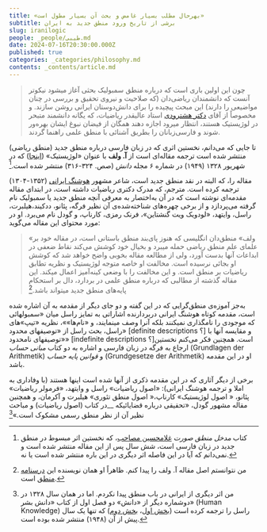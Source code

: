 ```yaml
---
title: «بهرحال مطلب بسیار غامض و بحث آن بسیار مطول است»
subtitle: برشی از تاریخ ورود منطق جدید به ایران
slug: iranilogic
people: _people/طیبی.md
date: 2024-07-16T20:30:00.000Z
published: true
categories: _categories/philosophy.md
contents: _contents/article.md
---
```



> چون این اولین باری است که درباره منطق سمبولیک بحثی آغاز میشود نیکوتر آنست که دانشمندان ریاضی‌دان (که صلاحیت و نیروی تحقیق و بررسی در چنان مواضیعی را دارند) این مبحث پیچیده را برای دانش‌دوستان ایرانی روشن سازند. و مخصوصاً از آقای [دکتر هشترودی](https://www.blogger.com/blog/post/edit/5470272668267496197/6724349721119667204#) استاد عالیقدر ریاضیات، که یگانه دانشمند متبحر در لوژیستیک هستند، انتظار میرود اجازه دهند همگان از فیضان نبوغ ایشان بهره‌ور شوند و فارسی‌زبانان را بطریق آشنائی با منطق علمی راهنما گردند.


تا جایی که می‌دانم، نخستین اثری که در زبان فارسی درباره منطق جدید (منطق ریاضی) منتشر شده است ترجمه مقاله‌ای است از **آ. ولف** با عنوان «لوژیستیک» ([اینجا](https://www.blogger.com/blog/post/edit/5470272668267496197/6724349721119667204#)) که در شهریور ۱۳۲۸ (۱۹۴۹) در شماره ۶ مجله _دانش_ (صص. ۳۲۴-۳۱۶) منتشر شده است.[^1]

مقاله را، که البته در نقد منطق جدید است، شاعر مشهور [هوشنگ ایرانی](https://www.blogger.com/blog/post/edit/5470272668267496197/6724349721119667204#) (۱۳۵۲-۱۳۰۴) ترجمه کرده است. مترجم، که مدرک دکتری ریاضیات داشته است، در ابتدای مقاله مقدمه‌ای نوشته است که در آن به‌اختصار به معرفی آنچه منطق جدید یا سمبولیک نام گرفته می‌پردازد و از برخی چهره‌های شناخته‌شده‌ی آن نظیر فرگه، پئانو، ددکیند،هیلبرت، راسل، وایتهد، «لودویک ویت گنشتاین»، فرنک رمزی، کارناپ، و گودل نام می‌برد. او در مورد محتوای این مقاله می‌گوید:

> «ولف» منطق‌دان انگلیسی که هنوز پای‌بند منطق باستانی است، در مقاله خود بر علمای علم منطق ریاضی حمله میبرد و بخیال خود کوشش می‌کند نقاط ضعفی در ابداعات آنها بدست آورد، ولی از مطالعه مقاله بخوبی واضح خواهد شد که کوشش او بجائی نرسیده است. مخالفت او خاصه متوجه لوژیستیک و نظریه تطابق ریاضیات بر منطق است. و این مخالفت را با وضعی کینه‌آمیز اعمال میکند. این مقاله گذشته از مطالبی که درباره منطق علمی در بردارد، دال بر استحکام پایه‌های منطق جدید میتواند باشد.[^2]

به‌جز آموزه‌ی منطق‌گرایی که در این گفته و دو جای دیگر از مقدمه به آن اشاره شده است، مقدمه کوتاه هوشنگ ایرانی دربردارنده اشاراتی به تمایز راسل میان «سمبولهائی که موجودی را نامگذاری نمیکنند بلکه آنرا وصف مینمایند، و «نام‌ها»»، نظریه «تیپ‌»های راسل، بحث راسل از «توصیفهای محدود» [definite descriptions ؟] و مقایسه آنها با «توصیفهای نامحدود» [indefinite descriptions ؟]است. همچنین فکر می‌کنم نخستین ارجاع به فرگه در زبان فارسی و اشاره به دو کتاب _مبانی حساب_ (Grundlagen der Arithmetik) و _قوانین پایه حساب_ (Grundgesetze der Arithmetik) او در این مقدمه‌ باشد. 

برخی از دیگر آثاری که در این مقدمه ذکری از آنها شده است اینها هستند (با وفاداری به املا و ترجمه هوشنگ ایرانی): «اصول ریاضیات» راسل و وایتهد، «فرمولر ریاضیات» پئانو، « اصول لوژیستیک» کارناپ،« اصول منطق تئوری» هیلبرت و آکرمان، و همچنین مقاله‌ مشهور گودل، «تحقیقی درباره قضایائیکه __در کتاب (اصول ریاضیات) و مباحث نظیر آن از نظر منطق رسمی مشکوک است.»[^3] 


[^1]: کتاب  _مدخل منطق صورت_ [غلامحسین مصاحب](https://www.blogger.com/blog/post/edit/5470272668267496197/6724349721119667204#)، که نخستین اثر مبسوط در منطق جدید در زبان فارسی است، شش سال پس از این مقاله منتشر شده است و نمی‌دانم که آیا در این فاصله اثر دیگری در این باره منتشر شده است یا نه.
[^2]: من نتوانستم اصل مقاله آ. ولف را پیدا کنم. ظاهراً او همان نویسنده این [درسنامه منطق](https://www.blogger.com/blog/post/edit/5470272668267496197/6724349721119667204#) است.
[^3]: من اثر دیگری از ایرانی در باب منطق پیدا نکردم. اما در همان سال ۱۳۲۸ در دوشماره دیگر از «دانش» دو فصل اول از کتاب «دانش بشر» (Human Knowledge) راسل را ترجمه کرده است ([بخش اول](https://www.blogger.com/blog/post/edit/5470272668267496197/6724349721119667204#)، [بخش دوم](https://www.blogger.com/blog/post/edit/5470272668267496197/6724349721119667204#)) که تنها یک سال پیش از آن (۱۹۴۸) منتشر شده بوده است. 
